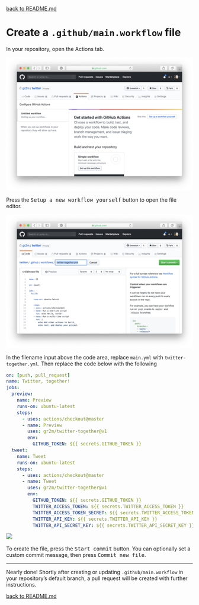 [back to README.md](../README.md/#setup)

# Create a `.github/main.workflow` file

In your repository, open the Actions tab.

![](workflow-01-actions-tab.png)

Press the <kbd>Setup a new workflow yourself</kbd> button to open the file editor.

![](workflow-02-editor.png)

In the filename input above the code area, replace `main.yml` with `twitter-together.yml`. Then replace the code below with the following

```yml
on: [push, pull_request]
name: Twitter, together!
jobs:
  preview:
    name: Preview
    runs-on: ubuntu-latest
    steps:
      - uses: actions/checkout@master
      - name: Preview
        uses: gr2m/twitter-together@v1
        env:
          GITHUB_TOKEN: ${{ secrets.GITHUB_TOKEN }}
  tweet:
    name: Tweet
    runs-on: ubuntu-latest
    steps:
      - uses: actions/checkout@master
      - name: Tweet
        uses: gr2m/twitter-together@v1
        env:
          GITHUB_TOKEN: ${{ secrets.GITHUB_TOKEN }}
          TWITTER_ACCESS_TOKEN: ${{ secrets.TWITTER_ACCESS_TOKEN }}
          TWITTER_ACCESS_TOKEN_SECRET: ${{ secrets.TWITTER_ACCESS_TOKEN_SECRET }}
          TWITTER_API_KEY: ${{ secrets.TWITTER_API_KEY }}
          TWITTER_API_SECRET_KEY: ${{ secrets.TWITTER_API_SECRET_KEY }}

```

![](workflow-04-commit.png)

To create the file, press the <kbd>Start commit</kbd> button.  You can optionally set a custom commit message, then press <kbd>Commit new file</kbd>.

---

Nearly done! Shortly after creating or updating `.github/main.workflow` in your repository’s default branch, a pull request will be created with further instructions.

[back to README.md](../README.md/#setup)
